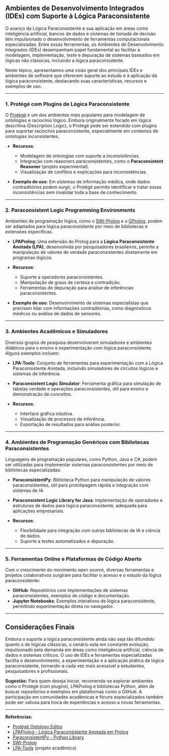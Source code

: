 
## Ambientes de Desenvolvimento Integrados (IDEs) com Suporte à Lógica Paraconsistente

O avanço da Lógica Paraconsistente e sua aplicação em áreas como inteligência artificial, bancos de dados e sistemas de tomada de decisão têm impulsionado o desenvolvimento de ferramentas computacionais especializadas. Entre essas ferramentas, os Ambientes de Desenvolvimento Integrados (IDEs) desempenham papel fundamental ao facilitar a modelagem, implementação, teste e depuração de sistemas baseados em lógicas não clássicas, incluindo a lógica paraconsistente.

Neste tópico, apresentamos uma visão geral dos principais IDEs e ambientes de software que oferecem suporte ao estudo e à aplicação da lógica paraconsistente, destacando suas características, recursos e exemplos de uso.

---

### 1. **Protégé com Plugins de Lógica Paraconsistente**

O [Protégé](https://protege.stanford.edu/) é um dos ambientes mais populares para modelagem de ontologias e raciocínio lógico. Embora originalmente focado em lógica descritiva (Description Logic), o Protégé pode ser estendido com plugins para suportar raciocínio paraconsistente, especialmente em contextos de ontologias inconsistentes.

- **Recursos**:
  - Modelagem de ontologias com suporte a inconsistências.
  - Integração com reasoners paraconsistentes, como o **Paraconsistent Reasoner** (projeto experimental).
  - Visualização de conflitos e explicações para inconsistências.

- **Exemplo de uso**: Em sistemas de informação médica, onde dados contraditórios podem surgir, o Protégé permite identificar e tratar essas inconsistências sem invalidar toda a base de conhecimento.

---

### 2. **Paraconsistent Logic Programming Environments**

Ambientes de programação lógica, como o [SWI-Prolog](https://www.swi-prolog.org/) e o [GProlog](http://gprolog.org/), podem ser adaptados para lógica paraconsistente por meio de bibliotecas e extensões específicas.

- **LPAProlog**: Uma extensão do Prolog para a **Lógica Paraconsistente Anotada (LPA)**, desenvolvida por pesquisadores brasileiros, permite a manipulação de valores de verdade paraconsistentes diretamente em programas lógicos.

- **Recursos**:
  - Suporte a operadores paraconsistentes.
  - Manipulação de graus de certeza e contradição.
  - Ferramentas de depuração para análise de inferências paraconsistentes.

- **Exemplo de uso**: Desenvolvimento de sistemas especialistas que precisam lidar com informações contraditórias, como diagnósticos médicos ou análise de dados de sensores.

---

### 3. **Ambientes Acadêmicos e Simuladores**

Diversos grupos de pesquisa desenvolveram simuladores e ambientes didáticos para o ensino e experimentação com lógica paraconsistente. Alguns exemplos incluem:

- **LPA-Tools**: Conjunto de ferramentas para experimentação com a Lógica Paraconsistente Anotada, incluindo simuladores de circuitos lógicos e sistemas de inferência.
- **Paraconsistent Logic Simulator**: Ferramenta gráfica para simulação de tabelas verdade e operações paraconsistentes, útil para ensino e demonstração de conceitos.

- **Recursos**:
  - Interface gráfica intuitiva.
  - Visualização de processos de inferência.
  - Exportação de resultados para análise posterior.

---

### 4. **Ambientes de Programação Genéricos com Bibliotecas Paraconsistentes**

Linguagens de programação populares, como Python, Java e C#, podem ser utilizadas para implementar sistemas paraconsistentes por meio de bibliotecas especializadas:

- **ParaconsistentPy**: Biblioteca Python para manipulação de valores paraconsistentes, útil para prototipagem rápida e integração com sistemas de IA.
- **Paraconsistent Logic Library for Java**: Implementação de operadores e estruturas de dados para lógica paraconsistente, adequada para aplicações empresariais.

- **Recursos**:
  - Flexibilidade para integração com outras bibliotecas de IA e ciência de dados.
  - Suporte a testes automatizados e depuração.

---

### 5. **Ferramentas Online e Plataformas de Código Aberto**

Com o crescimento do movimento open source, diversas ferramentas e projetos colaborativos surgiram para facilitar o acesso e o estudo da lógica paraconsistente:

- **GitHub**: Repositórios com implementações de sistemas paraconsistentes, exemplos de código e documentação.
- **Jupyter Notebooks**: Exemplos interativos de lógica paraconsistente, permitindo experimentação direta no navegador.

---

## Considerações Finais

Embora o suporte a lógica paraconsistente ainda não seja tão difundido quanto o de lógicas clássicas, o cenário está em constante evolução, impulsionado pela demanda em áreas como inteligência artificial, ciência de dados e sistemas críticos. O uso de IDEs e ferramentas especializadas facilita o desenvolvimento, a experimentação e a aplicação prática da lógica paraconsistente, tornando-a cada vez mais acessível a estudantes, pesquisadores e profissionais.

**Sugestão:** Para quem deseja iniciar, recomenda-se explorar ambientes como o Protégé (com plugins), LPAProlog e bibliotecas Python, além de buscar repositórios e exemplos em plataformas como o GitHub. A participação em comunidades acadêmicas e fóruns especializados também pode ser valiosa para troca de experiências e acesso a novas ferramentas.

---

**Referências:**
- [Protégé Ontology Editor](https://protege.stanford.edu/)
- [LPAProlog - Lógica Paraconsistente Anotada em Prolog](https://github.com/Paraconsistent-Logic/LPAProlog)
- [ParaconsistentPy - Python Library](https://github.com/Paraconsistent-Logic/ParaconsistentPy)
- [SWI-Prolog](https://www.swi-prolog.org/)
- [LPA-Tools](https://www.lpa-tools.org/) (projeto acadêmico)
```
